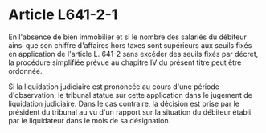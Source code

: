 # Article L641-2-1

En l'absence de bien immobilier et si le nombre des salariés du débiteur ainsi que son chiffre d'affaires hors taxes sont supérieurs aux seuils fixés en application de l'article L. 641-2 sans excéder des seuils fixés par décret, la procédure simplifiée prévue au chapitre IV du présent titre peut être ordonnée.

Si la liquidation judiciaire est prononcée au cours d'une période d'observation, le tribunal statue sur cette application dans le jugement de liquidation judiciaire. Dans le cas contraire, la décision est prise par le président du tribunal au vu d'un rapport sur la situation du débiteur établi par le liquidateur dans le mois de sa désignation.
